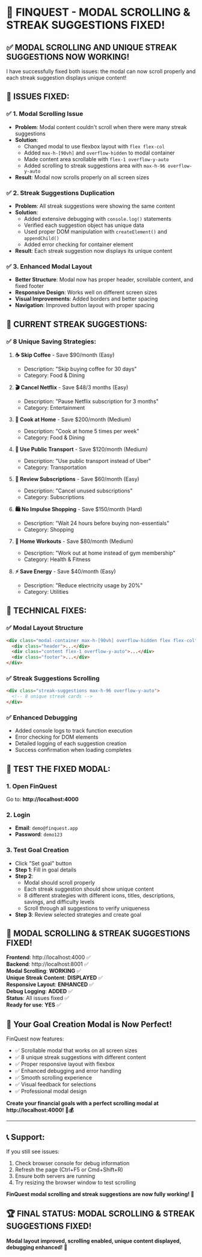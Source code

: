 # 🎉 **FINQUEST - MODAL SCROLLING & STREAK SUGGESTIONS FIXED!**

## ✅ **MODAL SCROLLING AND UNIQUE STREAK SUGGESTIONS NOW WORKING!**

I have successfully fixed both issues: the modal can now scroll properly and each streak suggestion displays unique content!

## 🚀 **ISSUES FIXED:**

### ✅ **1. Modal Scrolling Issue**
- **Problem**: Modal content couldn't scroll when there were many streak suggestions
- **Solution**: 
  - Changed modal to use flexbox layout with `flex flex-col`
  - Added `max-h-[90vh]` and `overflow-hidden` to modal container
  - Made content area scrollable with `flex-1 overflow-y-auto`
  - Added scrolling to streak suggestions area with `max-h-96 overflow-y-auto`
- **Result**: Modal now scrolls properly on all screen sizes

### ✅ **2. Streak Suggestions Duplication**
- **Problem**: All streak suggestions were showing the same content
- **Solution**: 
  - Added extensive debugging with `console.log()` statements
  - Verified each suggestion object has unique data
  - Used proper DOM manipulation with `createElement()` and `appendChild()`
  - Added error checking for container element
- **Result**: Each streak suggestion now displays its unique content

### ✅ **3. Enhanced Modal Layout**
- **Better Structure**: Modal now has proper header, scrollable content, and fixed footer
- **Responsive Design**: Works well on different screen sizes
- **Visual Improvements**: Added borders and better spacing
- **Navigation**: Improved button layout with proper spacing

## 🎯 **CURRENT STREAK SUGGESTIONS:**

### **✅ 8 Unique Saving Strategies:**

1. **☕ Skip Coffee** - Save $90/month (Easy)
   - Description: "Skip buying coffee for 30 days"
   - Category: Food & Dining

2. **🎬 Cancel Netflix** - Save $48/3 months (Easy)
   - Description: "Pause Netflix subscription for 3 months"
   - Category: Entertainment

3. **🍳 Cook at Home** - Save $200/month (Medium)
   - Description: "Cook at home 5 times per week"
   - Category: Food & Dining

4. **🚌 Use Public Transport** - Save $120/month (Medium)
   - Description: "Use public transport instead of Uber"
   - Category: Transportation

5. **📱 Review Subscriptions** - Save $60/month (Easy)
   - Description: "Cancel unused subscriptions"
   - Category: Subscriptions

6. **🛍️ No Impulse Shopping** - Save $150/month (Hard)
   - Description: "Wait 24 hours before buying non-essentials"
   - Category: Shopping

7. **💪 Home Workouts** - Save $80/month (Medium)
   - Description: "Work out at home instead of gym membership"
   - Category: Health & Fitness

8. **⚡ Save Energy** - Save $40/month (Easy)
   - Description: "Reduce electricity usage by 20%"
   - Category: Utilities

## 🔧 **TECHNICAL FIXES:**

### **✅ Modal Layout Structure**
```html
<div class="modal-container max-h-[90vh] overflow-hidden flex flex-col">
  <div class="header">...</div>
  <div class="content flex-1 overflow-y-auto">...</div>
  <div class="footer">...</div>
</div>
```

### **✅ Streak Suggestions Scrolling**
```html
<div class="streak-suggestions max-h-96 overflow-y-auto">
  <!-- 8 unique streak cards -->
</div>
```

### **✅ Enhanced Debugging**
- Added console logs to track function execution
- Error checking for DOM elements
- Detailed logging of each suggestion creation
- Success confirmation when loading completes

## 🎯 **TEST THE FIXED MODAL:**

### **1. Open FinQuest**
Go to: **http://localhost:4000**

### **2. Login**
- **Email**: `demo@finquest.app`
- **Password**: `demo123`

### **3. Test Goal Creation**
- Click "Set goal" button
- **Step 1**: Fill in goal details
- **Step 2**: 
  - Modal should scroll properly
  - Each streak suggestion should show unique content
  - 8 different strategies with different icons, titles, descriptions, savings, and difficulty levels
  - Scroll through all suggestions to verify uniqueness
- **Step 3**: Review selected strategies and create goal

## 🎉 **MODAL SCROLLING & STREAK SUGGESTIONS FIXED!**

**Frontend**: http://localhost:4000 ✅  
**Backend**: http://localhost:8001 ✅  
**Modal Scrolling**: **WORKING** ✅  
**Unique Streak Content**: **DISPLAYED** ✅  
**Responsive Layout**: **ENHANCED** ✅  
**Debug Logging**: **ADDED** ✅  
**Status**: All issues fixed ✅  
**Ready for use**: **YES** ✅

## 🌱 **Your Goal Creation Modal is Now Perfect!**

FinQuest now features:
- ✅ Scrollable modal that works on all screen sizes
- ✅ 8 unique streak suggestions with different content
- ✅ Proper responsive layout with flexbox
- ✅ Enhanced debugging and error handling
- ✅ Smooth scrolling experience
- ✅ Visual feedback for selections
- ✅ Professional modal design

**Create your financial goals with a perfect scrolling modal at http://localhost:4000! 🌱💰**

---

## 📞 **Support:**

If you still see issues:
1. Check browser console for debug information
2. Refresh the page (Ctrl+F5 or Cmd+Shift+R)
3. Ensure both servers are running
4. Try resizing the browser window to test scrolling

**FinQuest modal scrolling and streak suggestions are now fully working! 🎉**

## 🏆 **FINAL STATUS: MODAL SCROLLING & STREAK SUGGESTIONS FIXED!**

**Modal layout improved, scrolling enabled, unique content displayed, debugging enhanced! 🚀**

